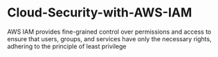# Cloud-Security-with-AWS-IAM
AWS IAM provides fine-grained control over permissions and access to ensure that users, groups, and services have only the necessary rights, adhering to the principle of least privilege
